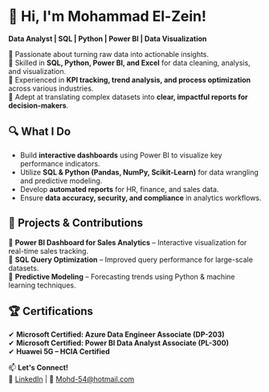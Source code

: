 # 👋 Hi, I'm Mohammad El-Zein!  
**Data Analyst | SQL | Python | Power BI | Data Visualization**  

🔹 Passionate about turning raw data into actionable insights.  
🔹 Skilled in **SQL, Python, Power BI, and Excel** for data cleaning, analysis, and visualization.  
🔹 Experienced in **KPI tracking, trend analysis, and process optimization** across various industries.  
🔹 Adept at translating complex datasets into **clear, impactful reports for decision-makers**.  

## 🔍 What I Do  
- Build **interactive dashboards** using Power BI to visualize key performance indicators.  
- Utilize **SQL & Python (Pandas, NumPy, Scikit-Learn)** for data wrangling and predictive modeling.  
- Develop **automated reports** for HR, finance, and sales data.  
- Ensure **data accuracy, security, and compliance** in analytics workflows.  

## 🚀 Projects & Contributions  
🔹 **Power BI Dashboard for Sales Analytics** – Interactive visualization for real-time sales tracking.  
🔹 **SQL Query Optimization** – Improved query performance for large-scale datasets.  
🔹 **Predictive Modeling** – Forecasting trends using Python & machine learning techniques.  

## 🏆 Certifications  
✔ **Microsoft Certified: Azure Data Engineer Associate (DP-203)**  
✔ **Microsoft Certified: Power BI Data Analyst Associate (PL-300)**  
✔ **Huawei 5G – HCIA Certified**  

📫 **Let's Connect!**  
🔗 [LinkedIn](https://www.linkedin.com/in/mohammad-el-zein-ab7210250/) | 📧 Mohd-54@hotmail.com  
